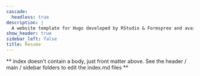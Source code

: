 ```yaml
---
cascade:
  headless: true
description: |
  A website template for Hugo developed by RStudio & Formspree and available for free.
show_header: true
sidebar_left: false
title: Resume
---
```


** index doesn't contain a body, just front matter above.
See the header / main / sidebar folders to edit the index.md files **
